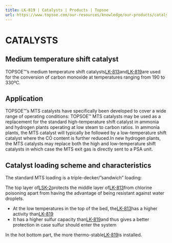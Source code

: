 ```yaml
---
title: LK-819 | Catalysts | Products | Topsoe
url: https://www.topsoe.com/our-resources/knowledge/our-products/catalysts/lk-819#main-content
---
```


# CATALYSTS

## Medium temperature shift catalyst

TOPSOE™’s medium temperature shift catalysts[LK-813](/products/catalysts/lk-813)and[LK-819](/products/catalysts/lk-819)are used for the conversion of carbon monoxide at temperatures ranging from 190 to 330ºC.

## Application

TOPSOE™’s MTS catalysts have specifically been developed to cover a wide range of operating conditions: TOPSOE™ MTS catalysts may be used as a replacement for the standard high-temperature shift catalyst in ammonia and hydrogen plants operating at low steam to carbon ratios. In ammonia plants, the MTS catalyst will typically be followed by a low-temperature shift catalyst where the CO content is further reduced.In new hydrogen plants, the MTS catalysts may replace both the high and low-temperature shift catalysts in which case the MTS exit gas is directly sent to a PSA unit.

## Catalyst loading scheme and characteristics

The standard MTS loading is a triple-decker/”sandwich” loading:

The top layer of[LSK-2](/products/catalysts/lsk-2)protects the middle layer of[LK-813](/products/catalysts/lk-813)from chlorine poisoning apart from having the advantage of being resistant against water droplets.

- At the low temperatures in the top of the bed, the[LK-813](/products/catalysts/lk-813)has a higher activity than[LK-819](/products/catalysts/lk-819)
- It has a higher sulfur capacity than[LK-819](/products/catalysts/lk-819)and thus gives a better protection in case sulfur should enter the system

In the hot bottom part, the more thermo-stable[LK-819](/products/catalysts/lk-819)is installed.